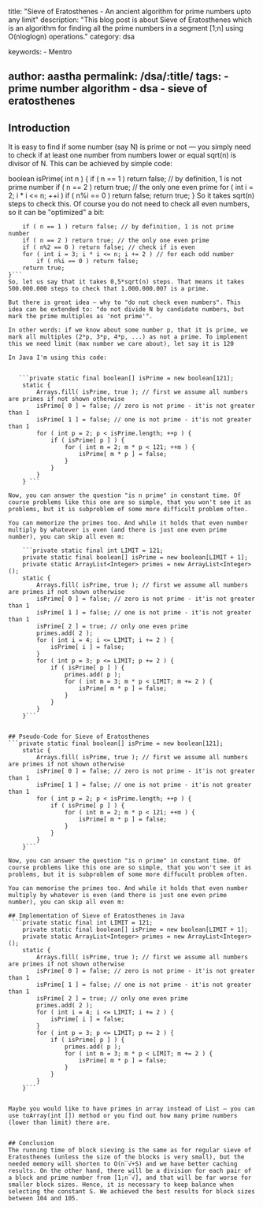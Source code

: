 
title: "Sieve of Eratosthenes - An ancient algorithm for prime numbers upto any limit"
description: "This blog post is about Sieve of Eratosthenes which is an algorithm for finding all the prime numbers in a segment [1;n] using O(nloglogn) operations."
category: dsa

keywords: 
    - Mentro
   
author: aastha 
permalink: /dsa/:title/
tags:
    - prime number algorithm
    - dsa
    - sieve of eratosthenes
---


## Introduction
It is easy to find if some number (say N) is prime or not — you simply need to check if at least one number from numbers lower or equal sqrt(n) is divisor of N. This can be achieved by simple code:

boolean isPrime( int n ) {
    if ( n == 1 ) return false; // by definition, 1 is not prime number
    if ( n == 2 ) return true; // the only one even prime
    for ( int i = 2; i * i <= n; ++i )
        if ( n%i == 0 ) return false;
    return true;
}
So it takes sqrt(n) steps to check this. Of course you do not need to check all even numbers, so it can be "optimized" a bit:

```boolean isPrime( int n ) {
    if ( n == 1 ) return false; // by definition, 1 is not prime number
    if ( n == 2 ) return true; // the only one even prime
    if ( n%2 == 0 ) return false; // check if is even
    for ( int i = 3; i * i <= n; i += 2 ) // for each odd number
        if ( n%i == 0 ) return false;
    return true;
}```
So, let us say that it takes 0,5*sqrt(n) steps. That means it takes 500.000.000 steps to check that 1.000.000.007 is a prime.

But there is great idea — why to "do not check even numbers". This idea can be extended to: "do not divide N by candidate numbers, but mark the prime multiples as 'not prime'".

In other words: if we know about some number p, that it is prime, we mark all multiples (2*p, 3*p, 4*p, ...) as not a prime. To implement this we need limit (max number we care about), let say it is 120 

In Java I'm using this code:
     

   ```private static final boolean[] isPrime = new boolean[121];
    static {
        Arrays.fill( isPrime, true ); // first we assume all numbers are primes if not shown otherwise
        isPrime[ 0 ] = false; // zero is not prime - it'is not greater than 1
        isPrime[ 1 ] = false; // one is not prime - it'is not greater than 1
        for ( int p = 2; p < isPrime.length; ++p ) {
            if ( isPrime[ p ] ) {
                for ( int m = 2; m * p < 121; ++m ) {
                    isPrime[ m * p ] = false;
                }
            }
        }
    } ```
    
Now, you can answer the question "is n prime" in constant time. Of course problems like this one are so simple, that you won't see it as problems, but it is subproblem of some more difficult problem often.

You can memorize the primes too. And while it holds that even number multiply by whatever is even (and there is just one even prime number), you can skip all even m:

    ```private static final int LIMIT = 121;
    private static final boolean[] isPrime = new boolean[LIMIT + 1];
    private static ArrayList<Integer> primes = new ArrayList<Integer>();
    static {
        Arrays.fill( isPrime, true ); // first we assume all numbers are primes if not shown otherwise
        isPrime[ 0 ] = false; // zero is not prime - it'is not greater than 1
        isPrime[ 1 ] = false; // one is not prime - it'is not greater than 1
        isPrime[ 2 ] = true; // only one even prime
        primes.add( 2 );
        for ( int i = 4; i <= LIMIT; i += 2 ) {
            isPrime[ i ] = false;
        }
        for ( int p = 3; p <= LIMIT; p += 2 ) {
            if ( isPrime[ p ] ) {
                primes.add( p );
                for ( int m = 3; m * p < LIMIT; m += 2 ) {
                    isPrime[ m * p ] = false;
                }
            }
        }
    }```


## Pseudo-Code for Sieve of Eratosthenes
```private static final boolean[] isPrime = new boolean[121];
    static {
        Arrays.fill( isPrime, true ); // first we assume all numbers are primes if not shown otherwise
        isPrime[ 0 ] = false; // zero is not prime - it'is not greater than 1
        isPrime[ 1 ] = false; // one is not prime - it'is not greater than 1
        for ( int p = 2; p < isPrime.length; ++p ) {
            if ( isPrime[ p ] ) {
                for ( int m = 2; m * p < 121; ++m ) {
                    isPrime[ m * p ] = false;
                }
            }
        }
    }```
    
Now, you can answer the question "is n prime" in constant time. Of course problems like this one are so simple, that you won't see it as problems, but it is subproblem of some more diffucult problem often.

You can memorise the primes too. And while it holds that even number multiply by whatever is even (and there is just one even prime number), you can skip all even m:

## Implementation of Sieve of Eratosthenes in Java
 ```private static final int LIMIT = 121;
    private static final boolean[] isPrime = new boolean[LIMIT + 1];
    private static ArrayList<Integer> primes = new ArrayList<Integer>();
    static {
        Arrays.fill( isPrime, true ); // first we assume all numbers are primes if not shown otherwise
        isPrime[ 0 ] = false; // zero is not prime - it'is not greater than 1
        isPrime[ 1 ] = false; // one is not prime - it'is not greater than 1
        isPrime[ 2 ] = true; // only one even prime
        primes.add( 2 );
        for ( int i = 4; i <= LIMIT; i += 2 ) {
            isPrime[ i ] = false;
        }
        for ( int p = 3; p <= LIMIT; p += 2 ) {
            if ( isPrime[ p ] ) {
                primes.add( p );
                for ( int m = 3; m * p < LIMIT; m += 2 ) {
                    isPrime[ m * p ] = false;
                }
            }
        }
    }```


Maybe you would like to have primes in array instead of List — you can use toArray(int []) method or you find out how many prime numbers (lower than limit) there are. 


## Conclusion
The running time of block sieving is the same as for regular sieve of Eratosthenes (unless the size of the blocks is very small), but the needed memory will shorten to O(n‾√+S) and we have better caching results. On the other hand, there will be a division for each pair of a block and prime number from [1;n‾√], and that will be far worse for smaller block sizes. Hence, it is necessary to keep balance when selecting the constant S. We achieved the best results for block sizes between 104 and 105.